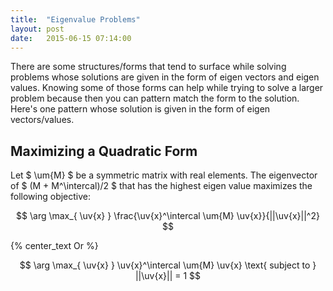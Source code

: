 ```yaml
---
title:  "Eigenvalue Problems"
layout: post
date:   2015-06-15 07:14:00
---
```

There are some structures/forms that tend to surface while solving
problems whose solutions are given in the form of eigen vectors
and eigen values. Knowing some of those forms can help while trying to
solve a larger problem because then you can pattern match the form to the
solution. Here's one pattern whose solution is given in the form of eigen vectors/values.


## Maximizing a Quadratic Form ##
Let $ \um{M} $ be a symmetric matrix with real elements.
The eigenvector of $ (M + M^\intercal)/2 $ that has the highest eigen value
maximizes the following objective:

$$ \arg \max_{ \uv{x} } \frac{\uv{x}^\intercal \um{M} \uv{x}}{||\uv{x}||^2}
$$

{% center_text Or %}

$$ \arg \max_{ \uv{x} } \uv{x}^\intercal \um{M} \uv{x} \text{ subject to } ||\uv{x}|| = 1
$$

